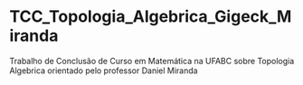 # TCC_Topologia_Algebrica_Gigeck_Miranda
Trabalho de Conclusão de Curso em Matemática na UFABC sobre Topologia Algebrica orientado pelo professor Daniel Miranda
